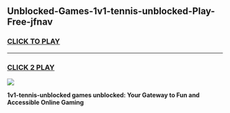 
## Unblocked-Games-1v1-tennis-unblocked-Play-Free-jfnav
<h3>
<a href="https://premium76.site?title=1v1-tennis-unblocked&ref=22A">CLICK TO PLAY</a></h3>
<hr>

<h3>
<a href="https://premium76.site?title=1v1-tennis-unblocked&ref=22A">CLICK 2 PLAY</a>
  
</h3>

<a href="https://premium76.site?title=1v1-tennis-unblocked&ref=22A"><img src="https://clearcache.store/games.png"></a>


**1v1-tennis-unblocked games unblocked: Your Gateway to Fun and Accessible Online Gaming**
